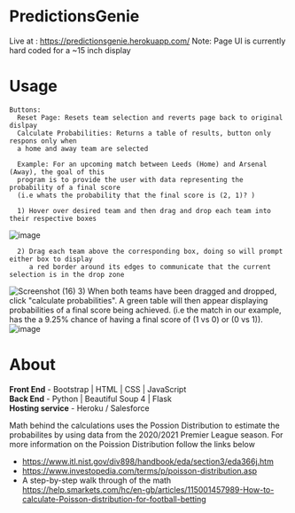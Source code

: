 # PredictionsGenie

Live at : https://predictionsgenie.herokuapp.com/
Note: Page UI is currently hard coded for a ~15 inch display

  # Usage
    Buttons:
      Reset Page: Resets team selection and reverts page back to original dislpay
      Calculate Probabilities: Returns a table of results, button only respons only when
      a home and away team are selected
      
      Example: For an upcoming match between Leeds (Home) and Arsenal (Away), the goal of this 
      program is to provide the user with data representing the probability of a final score
      (i.e whats the probability that the final score is (2, 1)? )
      
      1) Hover over desired team and then drag and drop each team into their respective boxes
![image](https://user-images.githubusercontent.com/71049168/132085282-a2848aac-9faa-4ffe-a3b6-6d03ab78019d.png)

      2) Drag each team above the corresponding box, doing so will prompt either box to display
         a red border around its edges to communicate that the current selection is in the drop zone 
![Screenshot (16)](https://user-images.githubusercontent.com/71049168/132085340-a8f52456-fdcb-4c4b-879a-81bc3ab3c6db.png)
      3) When both teams have been dragged and dropped, click "calculate probabilities". 
         A green table will then appear displaying probabilities of a final score being achieved.
         (i.e the match in our example, has the a 9.25% chance of having a final score of (1 vs 0) or (0 vs 1)).
![image](https://user-images.githubusercontent.com/71049168/132085552-b567d1e5-c6c8-4999-ac78-20af11f8727b.png)

# About

**Front End** - Bootstrap | HTML | CSS | JavaScript  
**Back End**  - Python | Beautiful Soup 4 | Flask  
**Hosting service** - Heroku / Salesforce  

Math behind the calculations uses the Possion Distribution to estimate the probabilites by using data from the
2020/2021 Premier League season. For more information on the Poission Distribution follow the links below
* https://www.itl.nist.gov/div898/handbook/eda/section3/eda366j.htm
* https://www.investopedia.com/terms/p/poisson-distribution.asp
* A step-by-step walk through of the math https://help.smarkets.com/hc/en-gb/articles/115001457989-How-to-calculate-Poisson-distribution-for-football-betting



